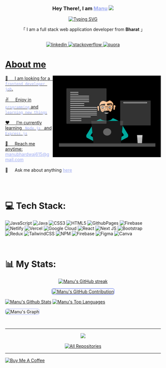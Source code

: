<!-- Intro  -->
<h3 align="center">
   Hey There!, I am
                <b><a target="_blank" href="https://codingwhisperer.web.app/" style="color:#9DAAF2">Manu</a>  <img src="https://media.giphy.com/media/hvRJCLFzcasrR4ia7z/giphy.gif" width="28">
</b>
</h3>
<p align="center">
  <a target="_blank" href="https://github.com/Manubhardwaj001"><a href="https://git.io/typing-svg"><img src="https://readme-typing-svg.demolab.com?font=Poppins&weight=600&pause=1003&center=true&vCenter=true&color=7C3DFF96&random=false&width=435&height=52&lines=Frontend+Developer;Tech+Enthusiast" alt="Typing SVG" /></a></a>
</p>
<p align="center">     
    「 I am a full stack web application developer from <b>Bharat</b> 」
    <br>
    <br>
</p>

<p align="center">
<a target="_blank" href="https://in.linkedin.com/in/manu-bhardwaj-467290282">
<img src="https://img.shields.io/badge/LinkedIn-%230077B5.svg?logo=linkedin&logoColor=white" alt="linkedin">
<a target="_blank" href="https://stackoverflow.com/users/23446755/manu-bhardwaj">
<img src="https://img.shields.io/badge/-Stackoverflow-FE7A16?logo=stack-overflow&logoColor=white" alt="stackoverflow">
<a target="_blank" href="https://www.quora.com/profile/Manu-Bhardwaj-44">
<img src="https://img.shields.io/badge/Quora-%23B92B27.svg?logo=Quora&logoColor=white" alt="quora">
</p>

<!-- About Section -->

# About me

<p>
 <img align="right" width="350" src="./assets/frontenddev.gif" alt="Animated" />
👯 &emsp; I am looking for a <code style="color:#9DAAF2"> frontend developer job</code>.<br/><br/>
✌️ &emsp; Enjoy in <code style="color:#9DAAF2">programming</code> and <code style="color:#9DAAF2">learning new things</code> <br/><br/>
❤️ &emsp; I’m currently learning <code style="color:#9DAAF2"> Node.js </code> and <code style="color:#9DAAF2">Express.js</code><br/><br/>
📧 &emsp; Reach me anytime:<a style="color:#9DAAF2" href="mailto=manubhardwaj615@gmail.com"> manubhardwaj615@gmail.com</a><br/><br/>
💬 &emsp; Ask me about anything <a style="color:#9DAAF2" href="https://github.com/Manubhardwaj001/Manubhardwaj001/issues">here</a>
</p>

<br>
<br>

# 💻 Tech Stack:
![JavaScript](https://img.shields.io/badge/javascript-%23323330.svg?style=flat-square&logo=javascript&logoColor=%23F7DF1E) ![Java](https://img.shields.io/badge/java-%23ED8B00.svg?style=flat-square&logo=openjdk&logoColor=white) ![CSS3](https://img.shields.io/badge/css3-%231572B6.svg?style=flat-square&logo=css3&logoColor=white) ![HTML5](https://img.shields.io/badge/html5-%23E34F26.svg?style=flat-square&logo=html5&logoColor=white) ![GithubPages](https://img.shields.io/badge/github%20pages-121013?style=flat-square&logo=github&logoColor=white) ![Firebase](https://img.shields.io/badge/firebase-%23039BE5.svg?style=flat-square&logo=firebase) ![Netlify](https://img.shields.io/badge/netlify-%23000000.svg?style=flat-square&logo=netlify&logoColor=#00C7B7) ![Vercel](https://img.shields.io/badge/vercel-%23000000.svg?style=flat-square&logo=vercel&logoColor=white) ![Google Cloud](https://img.shields.io/badge/GoogleCloud-%234285F4.svg?style=flat-square&logo=google-cloud&logoColor=white) ![React](https://img.shields.io/badge/react-%2320232a.svg?style=flat-square&logo=react&logoColor=%2361DAFB) ![Next JS](https://img.shields.io/badge/Next-black?style=flat-square&logo=next.js&logoColor=white) ![Bootstrap](https://img.shields.io/badge/bootstrap-%238511FA.svg?style=flat-square&logo=bootstrap&logoColor=white) ![Redux](https://img.shields.io/badge/redux-%23593d88.svg?style=flat-square&logo=redux&logoColor=white) ![TailwindCSS](https://img.shields.io/badge/tailwindcss-%2338B2AC.svg?style=flat-square&logo=tailwind-css&logoColor=white) ![NPM](https://img.shields.io/badge/NPM-%23CB3837.svg?style=flat-square&logo=npm&logoColor=white) ![Firebase](https://img.shields.io/badge/Firebase-039BE5?style=flat-square&logo=Firebase&logoColor=white) ![Figma](https://img.shields.io/badge/figma-%23F24E1E.svg?style=flat-square&logo=figma&logoColor=white) ![Canva](https://img.shields.io/badge/Canva-%2300C4CC.svg?style=flat-square&logo=Canva&logoColor=white)

<br>

# 📊 My Stats:

<p align="center">
  <a href="https://github.com/Manubhardwaj001" >
    <img src="https://github-readme-streak-stats.herokuapp.com/?user=Manubhardwaj001&theme=codeSTACKr&border=9DAAF2" alt="Manu's GitHub streak"/>
  </a>
</p>

<p align="center">
  <a href="https://github.com/Manubhardwaj001">
    <img style="border: 2px solid #9DAAF2; border-radius: 6px;" src="https://github-profile-summary-cards.vercel.app/api/cards/profile-details?username=Manubhardwaj001&theme=codeSTACKr" alt="Manu's GitHub Contribution"/>
  </a>
</p>

<a> 
    <a href="https://github.com/Manubhardwaj001"><img alt="Manu's Github Stats" src="https://denvercoder1-github-readme-stats.vercel.app/api?username=Manubhardwaj001&show_icons=true&count_private=true&border_color=9DAAF2&bg_color=09131B&title_color=FF652F&icon_color=F8D866&text_color=FFFFFF" height="192px" width="49.5%"/></a>
  <a href="https://github.com/Manubhardwaj001"><img alt="Manu's Top Languages" src="https://denvercoder1-github-readme-stats.vercel.app/api/top-langs/?username=Manubhardwaj001&langs_count=8&layout=compact&border_color=9DAAF2&bg_color=09131B&text_color=FFFFFF&title_color=FF652F&icon_color=F8D866" height="192px" width="49.5%"/></a>
  <br/>
</a>


<p>
<!-- ![Manu's Graph](https://github-readme-activity-graph.vercel.app/graph?username=Manubhardwaj001&custom_title=Manu's%20GitHub%20Activity%20Graph&bg_color=0D1117&color=9DAAF2&line=9DAAF2&point=9DAAF2&area_color=FFFFFF&title_color=FFFFFF&area=true) -->
<img src="https://github-readme-activity-graph.vercel.app/graph?username=Manubhardwaj001&custom_title=Manu's%20GitHub%20Activity%20Graph&bg_color=09131B&color=9DAAF2&line=FF652F&point=9DAAF2&area_color=FF652F&title_color=FF652F&area=true" alt="Manu's Graph" style="border: 1px solid #9DAAF2; border-radius: 6px;" />
</p>

<br>

---
<p align="center">
<img src="https://quotes-github-readme.vercel.app/api?type=horizontal&theme=radical">
</p>

<p align="center">
  <a href="https://github.com/Manubhardwaj001?tab=repositories" target="_blank"><img alt="All Repositories" title="All Repositories" src="https://img.shields.io/badge/-All%20Repos-9DAAF2?style=for-the-badge&logo=koding&logoColor=white"/></a>
</p>

---

<a align="center" href="https://www.buymeacoffee.com/manubhardwaj001" target="_blank"><img src="https://cdn.buymeacoffee.com/buttons/v2/default-yellow.png" alt="Buy Me A Coffee" style="height:60px !important;width: 217px !important;"></a>
